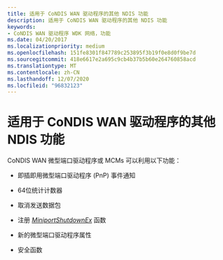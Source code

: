 ```yaml
---
title: 适用于 CoNDIS WAN 驱动程序的其他 NDIS 功能
description: 适用于 CoNDIS WAN 驱动程序的其他 NDIS 功能
keywords:
- CoNDIS WAN 驱动程序 WDK 网络，功能
ms.date: 04/20/2017
ms.localizationpriority: medium
ms.openlocfilehash: 151fe8301f847789c253895f3b19f0e8d0f9be7d
ms.sourcegitcommit: 418e6617e2a695c9cb4b37b5b60e264760858acd
ms.translationtype: MT
ms.contentlocale: zh-CN
ms.lasthandoff: 12/07/2020
ms.locfileid: "96832123"
---
```

# <a name="other-ndis-features-available-to-condis-wan-drivers"></a>适用于 CoNDIS WAN 驱动程序的其他 NDIS 功能





CoNDIS WAN 微型端口驱动程序或 MCMs 可以利用以下功能：

-   即插即用微型端口驱动程序 (PnP) 事件通知

-   64位统计计数器

-   取消发送数据包

-   注册 [*MiniportShutdownEx*](/windows-hardware/drivers/ddi/ndis/nc-ndis-miniport_shutdown) 函数

-   新的微型端口驱动程序属性

-   安全函数

 

